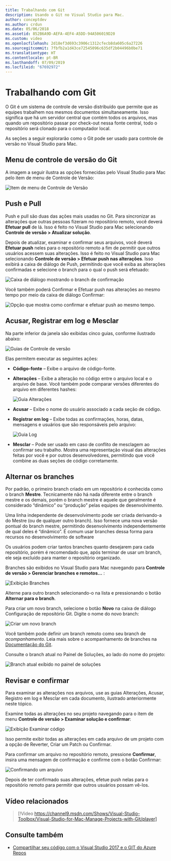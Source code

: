 ```yaml
---
title: Trabalhando com Git
description: Usando o Git no Visual Studio para Mac.
author: conceptdev
ms.author: crdun
ms.date: 05/06/2018
ms.assetid: 852B6A9D-AEFA-4EF4-A5DD-94A506019D20
ms.custom: video
ms.openlocfilehash: 2d18ef3d693c3906c1312cfecb8da605c6a27226
ms.sourcegitcommit: 7fbfb2a1d43ce72545096c635df2b04496b0be71
ms.translationtype: HT
ms.contentlocale: pt-BR
ms.lasthandoff: 07/09/2019
ms.locfileid: "67692972"
---
```

# <a name="working-with-git"></a>Trabalhando com Git

O Git é um sistema de controle de versão distribuído que permite que as equipes trabalhem nos mesmos documentos simultaneamente. Isso significa que há um servidor central que contém todos os arquivos, mas quando um repositório passar por check-out nessa fonte central, todo o repositório será clonado para o computador local.

As seções a seguir explorarão como o Git pode ser usado para controle de versão no Visual Studio para Mac.

## <a name="git-version-control-menu"></a>Menu de controle de versão do Git

A imagem a seguir ilustra as opções fornecidas pelo Visual Studio para Mac pelo item de menu de Controle de Versão:

![Item de menu de Controle de Versão](media/version-control-gitVersionControlMenu.png)

## <a name="push-and-pull"></a>Push e Pull

Push e pull são duas das ações mais usadas no Git. Para sincronizar as alterações que outras pessoas fizeram no repositório remoto, você deverá **Efetuar pull** de lá. Isso é feito no Visual Studio para Mac selecionando **Controle de versão > Atualizar solução**.

Depois de atualizar, examinar e confirmar seus arquivos, você deverá **Efetuar push** neles para o repositório remoto a fim de permitir que outros usuários acessem suas alterações. Isso é feito no Visual Studio para Mac selecionando **Controle de versão > Efetuar push nas alterações**. Isso exibirá a caixa de diálogo de Push, permitindo que você exiba as alterações confirmadas e selecione o branch para o qual o push será efetuado:

![Caixa de diálogo mostrando o branch de confirmação](media/version-control-gitPush.png)

Você também poderá Confirmar e Efetuar push nas alterações ao mesmo tempo por meio da caixa de diálogo Confirmar:

![Opção que mostra como confirmar e efetuar push ao mesmo tempo.](media/version-control-commitPush.png)

## <a name="blame-log-and-merge"></a>Acusar, Registrar em log e Mesclar

Na parte inferior da janela são exibidas cinco guias, conforme ilustrado abaixo:

![Guias de Controle de versão](media/version-control-gitTabs.png)

Elas permitem executar as seguintes ações:

* **Código-fonte** – Exibe o arquivo de código-fonte.
* **Alterações** – Exibe a alteração no código entre o arquivo local e o arquivo de base. Você também pode comparar versões diferentes do arquivo em diferentes hashes:

    ![Guia Alterações](media/version-control-gitChange.png)

* **Acusar** – Exibe o nome do usuário associado a cada seção de código.
* **Registrar em log** – Exibe todas as confirmações, horas, datas, mensagens e usuários que são responsáveis pelo arquivo:

    ![Guia Log](media/version-control-gitLog.png)

* **Mesclar** – Pode ser usado em caso de conflito de mesclagem ao confirmar seu trabalho. Mostra uma representação visual das alterações feitas por você e por outros desenvolvedores, permitindo que você combine as duas seções de código corretamente.

## <a name="switching-branches"></a>Alternar os branches

Por padrão, o primeiro branch criado em um repositório é conhecida como o branch **Mestre**. Tecnicamente não há nada diferente entre o branch mestre e os demais, porém o branch mestre é aquele que geralmente é considerado “dinâmico” ou “produção” pelas equipes de desenvolvimento.

Uma linha independente de desenvolvimento pode ser criada derivando-a do Mestre (ou de qualquer outro branch). Isso fornece uma nova versão pontual do branch mestre, permitindo desenvolvimento independentemente de qual deles é “dinâmico”. É comum usar branches dessa forma para recursos no desenvolvimento de software

Os usuários podem criar tantos branches quanto desejarem para cada repositório, porém é recomendado que, após terminar de usar um branch, ele seja excluído para manter o repositório organizado.

Branches são exibidos no Visual Studio para Mac navegando para **Controle de versão > Gerenciar branches e remotos...** :

![Exibição Branches](media/version-control-gitBranch2.png)

Alterne para outro branch selecionando-o na lista e pressionando o botão **Alternar para o branch**.

Para criar um novo branch, selecione o botão **Novo** na caixa de diálogo Configuração de repositório Git. Digite o nome do novo branch:

![Criar um novo branch](media/version-control-gitBranch.png)

Você também pode definir um branch remoto como seu branch de _acompanhamento_. Leia mais sobre o acompanhamento de branches na [Documentação do Git](https://git-scm.com/book/en/v2/Git-Branching-Remote-Branches#Tracking-Branches).

Consulte o branch atual no Painel de Soluções, ao lado do nome do projeto:

 ![Branch atual exibido no painel de soluções](media/version-control-gitBranchName.png)

## <a name="reviewing-and-committing"></a>Revisar e confirmar

Para examinar as alterações nos arquivos, use as guias Alterações, Acusar, Registro em log e Mesclar em cada documento, ilustrado anteriormente neste tópico.

Examine todas as alterações no seu projeto navegando para o item de menu **Controle de versão > Examinar solução e confirmar**:

![Exibição Examinar código](media/version-control-gitReviewCommit.png)

Isso permite exibir todas as alterações em cada arquivo de um projeto com a opção de Reverter, Criar um Patch ou Confirmar.

Para confirmar um arquivo no repositório remoto, pressione **Confirmar**, insira uma mensagem de confirmação e confirme com o botão Confirmar:

![Confirmando um arquivo](media/version-control-gitCommit.png)

Depois de ter confirmado suas alterações, efetue push nelas para o repositório remoto para permitir que outros usuários possam vê-los.

## <a name="related-video"></a>Vídeo relacionados

> [!Video https://channel9.msdn.com/Shows/Visual-Studio-Toolbox/Visual-Studio-for-Mac-Manage-Projects-with-Git/player]

## <a name="see-also"></a>Consulte também

* [Compartilhar seu código com o Visual Studio 2017 e o GIT do Azure Repos](/azure/devops/repos/git/share-your-code-in-git-vs-2017)